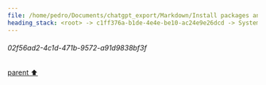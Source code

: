 ```yaml
---
file: /home/pedro/Documents/chatgpt_export/Markdown/Install packages and fetch data.md
heading_stack: <root> -> c1ff376a-b1de-4e4e-be10-ac24e9e26dcd -> System -> 23d672ad-afa9-4580-b523-3e1da45c3c14 -> System -> aaa24da6-99b7-4a01-a243-ce1654961a53 -> User -> 50bed3b9-cb7c-46d1-9747-9d73a68ad334 -> Assistant -> fda82536-4eb5-4a1b-b22b-5459ea57fb64 -> System -> 64302fdf-40c7-4542-bd77-ce21f0ea36e9 -> Assistant -> 2148c427-4693-4ba0-9e97-964f640f1dd6 -> System -> 32024407-1562-41cb-b6f2-88d45b0b990c -> Assistant -> 02f56ad2-4c1d-471b-9572-a91d9838bf3f
---
```

###### 02f56ad2-4c1d-471b-9572-a91d9838bf3f
[parent ⬆️](#32024407-1562-41cb-b6f2-88d45b0b990c)
